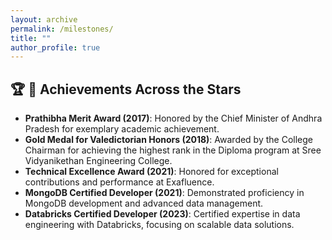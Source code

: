 ```yaml
---
layout: archive
permalink: /milestones/
title: ""
author_profile: true
---
```


## 🏆 🌌 **Achievements Across the Stars**

- **Prathibha Merit Award (2017)**: Honored by the Chief Minister of Andhra Pradesh for exemplary academic achievement.
- **Gold Medal for Valedictorian Honors (2018)**: Awarded by the College Chairman for achieving the highest rank in the Diploma program at Sree Vidyanikethan Engineering College.
- **Technical Excellence Award (2021)**: Honored for exceptional contributions and performance at Exafluence.
- **MongoDB Certified Developer (2021)**: Demonstrated proficiency in MongoDB development and advanced data management.
- **Databricks Certified Developer (2023)**: Certified expertise in data engineering with Databricks, focusing on scalable data solutions.
